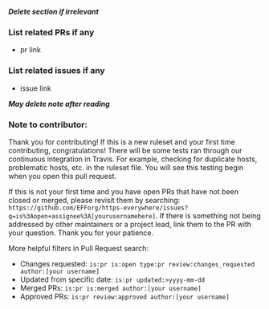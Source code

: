 ***Delete section if irrelevant***

### List related PRs if any

- pr link

### List related issues if any

- issue link

***May delete note after reading***

### Note to contributor:
Thank you for contributing! If this is a new ruleset and your first time contributing, congratulations! There will be some tests ran through our continuous integration in Travis. For example, checking for duplicate hosts, problematic hosts, etc. in the ruleset file. You will see this testing begin when you open this pull request.

If this is not your first time and you have open PRs that have not been closed or merged, please revisit them by searching: `https://github.com/EFForg/https-everywhere/issues?q=is%3Aopen+assignee%3A[yourusernamehere]`. If there is something not being addressed by other maintainers or a project lead, link them to the PR with your question. Thank you for your patience.

More helpful filters in Pull Request search:
- Changes requested: 
`is:pr is:open type:pr review:changes_requested author:[your username]`
- Updated from specific date: 
`is:pr updated:>yyyy-mm-dd`
- Merged PRs: 
 `is:pr is:merged author:[your username]`
- Approved PRs: 
`is:pr review:approved author:[your username]`
